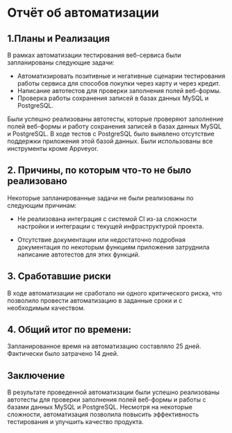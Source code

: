 # **Отчёт об автоматизации**

## **1.Планы и Реализация**

В рамках автоматизации тестирования веб-сервиса были запланированы следующие задачи:

 - Автоматизировать позитивные и негативные сценарии тестирования работы сервиса для способов покупки через карту и через кредит.
 - Написание автотестов для проверки заполнения полей веб-формы.
 - Проверка работы сохранения записей в базах данных MySQL и PostgreSQL.

Были успешно реализованы автотесты, которые проверяют заполнение полей веб-формы и работу сохранения записей в базах данных MySQL и PostgreSQL. В ходе тестов с PostgreSQL было выявлено отсутствие поддержки приложения этой базой данных. Были использованы все инструменты кроме Appveyor.

## **2. Причины, по которым что-то не было реализовано**

Некоторые запланированные задачи не были реализованы по следующим причинам:

- Не реализована интеграция с системой CI из-за сложности настройки и интеграции с текущей инфраструктурой проекта.

- Отсутствие документации или недостаточно подробная документация по некоторым функциям приложения затруднила написание автотестов для этих функций.

## **3. Сработавшие риски**

В ходе автоматизации не сработало ни одного критического риска, что позволило провести автоматизацию в заданные сроки и
с необходимым качеством.

## **4. Общий итог по времени:**

Запланированное время на автоматизацию составляло 25 дней. Фактически было затрачено 14 дней.

## **Заключение**

В результате проведенной автоматизации были успешно реализованы автотесты для проверки заполнения полей веб-формы и
работы с базами данных MySQL и PostgreSQL. Несмотря на некоторые сложности, автоматизация позволила повысить
эффективность тестирования и улучшить качество продукта.


